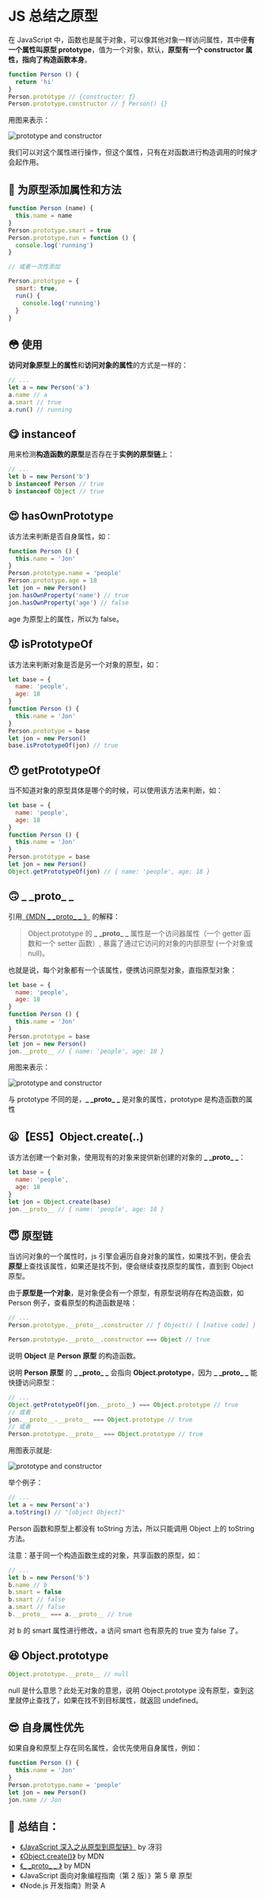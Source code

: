 # JS 总结之原型

在 JavaScript 中，函数也是属于对象，可以像其他对象一样访问属性，其中便**有一个属性叫原型 prototype**，值为一个对象，默认，**原型有一个 constructor 属性，指向了构造函数本身**。

```JavaScript
function Person () {
  return 'hi'
}
Person.prototype // {constructor: ƒ}
Person.prototype.constructor // ƒ Person() {}
```

用图来表示：

![prototype and constructor](Image/prototype1.png)

我们可以对这个属性进行操作，但这个属性，只有在对函数进行构造调用的时候才会起作用。

## 🙂 为原型添加属性和方法

```JavaScript
function Person (name) {
  this.name = name
}
Person.prototype.smart = true
Person.prototype.run = function () {
  console.log('running')
}

// 或者一次性添加

Person.prototype = {
  smart: true,
  run() {
    console.log('running')
  }
}
```

## 😳 使用

**访问对象原型上的属性**和**访问对象的属性**的方式是一样的：

```JavaScript
// ...
let a = new Person('a')
a.name // a
a.smart // true
a.run() // running
```

## 😋 instanceof

用来检测**构造函数的原型**是否存在于**实例的原型链**上：

```JavaScript
// ...
let b = new Person('b')
b instanceof Person // true
b instanceof Object // true
```

## 😍 hasOwnPrototype

该方法来判断是否自身属性，如：

```JavaScript
function Person () {
  this.name = 'Jon'
}
Person.prototype.name = 'people'
Person.prototype.age = 18
let jon = new Person()
jon.hasOwnProperty('name') // true
jon.hasOwnProperty('age') // false
```

age 为原型上的属性，所以为 false。

## 😟 isPrototypeOf

该方法来判断对象是否是另一个对象的原型，如：

```JavaScript
let base = {
  name: 'people',
  age: 18
}
function Person () {
  this.name = 'Jon'
}
Person.prototype = base
let jon = new Person()
base.isPrototypeOf(jon) // true
```

## 😯 getPrototypeOf

当不知道对象的原型具体是哪个的时候，可以使用该方法来判断，如：

```JavaScript
let base = {
  name: 'people',
  age: 18
}
function Person () {
  this.name = 'Jon'
}
Person.prototype = base
let jon = new Person()
Object.getPrototypeOf(jon) // { name: 'people', age: 18 }
```

## 🙃 \_ \_proto\_ \_

引用[《MDN \_ \_proto\_ \_ 》](https://developer.mozilla.org/zh-CN/docs/Web/JavaScript/Reference/Global_Objects/Object/proto) 的解释：

> Object.prototype 的 **\_ \_proto\_ \_** 属性是一个访问器属性（一个 getter 函数和一个 setter 函数）, 暴露了通过它访问的对象的内部原型 (一个对象或 null)。

也就是说，每个对象都有一个该属性，便携访问原型对象，直指原型对象：

```JavaScript
let base = {
  name: 'people',
  age: 18
}
function Person () {
  this.name = 'Jon'
}
Person.prototype = base
let jon = new Person()
jon.__proto__ // { name: 'people', age: 18 }
```

用图来表示：

![prototype and constructor](Image/prototype2.png)

与 prototype 不同的是，**\_ \_proto\_ \_** 是对象的属性，prototype 是构造函数的属性

## 😦【ES5】Object.create(..)

该方法创建一个新对象，使用现有的对象来提供新创建的对象的 **\_ \_proto\_ \_**：

```JavaScript
let base = {
  name: 'people',
  age: 18
}
let jon = Object.create(base)
jon.__proto__ // { name: 'people', age: 18 }
```

## 😇 原型链

当访问对象的一个属性时，js 引擎会遍历自身对象的属性，如果找不到，便会去**原型**上查找该属性，如果还是找不到，便会继续查找原型的属性，直到到 Object 原型。

由于**原型是一个对象**，是对象便会有一个原型，有原型说明存在构造函数，如 Person 例子，查看原型的构造函数是啥：

```JavaScript
// ...
Person.prototype.__proto__.constructor // ƒ Object() { [native code] }

Person.prototype.__proto__.constructor === Object // true
```

说明 **Object** 是 **Person 原型** 的构造函数。

说明 **Person 原型** 的 **\_ \_proto\_ \_** 会指向 **Object.prototype**，因为 **\_ \_proto\_ \_** 能快捷访问原型：

```JavaScript
// ...
Object.getPrototypeOf(jon.__proto__) === Object.prototype // true
// 或者
jon.__proto__.__proto__ === Object.prototype // true
// 或者
Person.prototype.__proto__ === Object.prototype // true
```

用图表示就是:

![prototype and constructor](Image/prototype3.png)

举个例子：

```JavaScript
// ...
let a = new Person('a')
a.toString() // "[object Object]"
```

Person 函数和原型上都没有 toString 方法，所以只能调用 Object 上的 toString 方法。

注意：基于同一个构造函数生成的对象，共享函数的原型，如：

```JavaScript
// ...
let b = new Person('b')
b.name // b
b.smart = false
b.smart // false
a.smart // false
b.__proto__ === a.__proto__ // true
```

对 b 的 smart 属性进行修改，a 访问 smart 也有原先的 true 变为 false 了。

## 😆 Object.prototype

```JavaScript
Object.prototype.__proto__ // null
```

null 是什么意思？此处无对象的意思，说明 Object.prototype 没有原型，查到这里就停止查找了，如果在找不到目标属性，就返回 undefined。

## 😎 自身属性优先

如果自身和原型上存在同名属性，会优先使用自身属性，例如：

```JavaScript
function Person () {
  this.name = 'Jon'
}
Person.prototype.name = 'people'
let jon = new Person()
jon.name // Jon
```

## 🚀 总结自：

- [《JavaScript 深入之从原型到原型链》](https://github.com/mqyqingfeng/Blog/issues/2) by 冴羽
- [《Object.create()》](https://developer.mozilla.org/zh-CN/docs/Web/JavaScript/Reference/Global_Objects/Object/create) by MDN
- [《\_ \_proto\_ \_ 》](https://developer.mozilla.org/zh-CN/docs/Web/JavaScript/Reference/Global_Objects/Object/proto) by MDN
- 《JavaScript 面向对象编程指南（第 2 版）》第 5 章 原型
- 《Node.js 开发指南》附录 A
